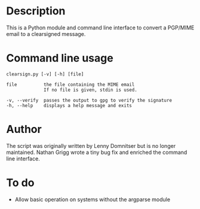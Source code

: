 # Description

This is a Python module and command line interface to convert a PGP/MIME email
to a clearsigned message.

# Command line usage

    clearsign.py [-v] [-h] [file]

    file          the file containing the MIME email
                  If no file is given, stdin is used.

    -v, --verify  passes the output to gpg to verify the signature
    -h, --help    displays a help message and exits

# Author

The script was originally written by Lenny Domnitser but is no longer
maintained. Nathan Grigg wrote a tiny bug fix and enriched the command
line interface.

# To do 

- Allow basic operation on systems without the argparse module

